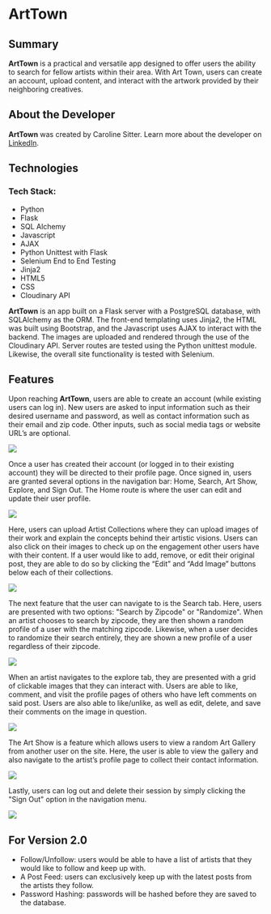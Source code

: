 # ArtTown

## Summary

**ArtTown** is a practical and versatile app designed to offer users the ability to search for fellow artists within their area. With Art Town, users can create an account, upload content, and interact with the artwork provided by their neighboring creatives.


## About the Developer
**ArtTown** was created by Caroline Sitter. Learn more about the developer on [LinkedIn](https://www.linkedin.com/in/caroline-sitter-385a11219/).


## Technologies
### Tech Stack:
* Python
* Flask
* SQL Alchemy
* Javascript
* AJAX
* Python Unittest with Flask
* Selenium End to End Testing
* Jinja2
* HTML5
* CSS
* Cloudinary API

**ArtTown** is an app built on a Flask server with a PostgreSQL database, with SQLAlchemy as the ORM. The front-end templating uses Jinja2, the HTML was built using Bootstrap, and the Javascript uses AJAX to interact with the backend. The images are uploaded and rendered through the use of the Cloudinary API. Server routes are tested using the Python unittest module. Likewise, the overall site functionality is tested with Selenium.


## Features
Upon reaching **ArtTown**, users are able to create an account (while existing users can log in). New users are asked to input information such as their desired username and password, as well as contact information such as their email and zip code. Other inputs, such as social media tags or website URL’s are optional.

![](static/img/GIFS/1.GIF)

Once a user has created their account (or logged in to their existing account) they will be directed to their profile page. Once signed in, users are granted several options in the navigation bar: Home, Search, Art Show, Explore, and Sign Out. The Home route is where the user can edit and update their user profile.

![](static/img/GIFS/2.GIF)

Here, users can upload Artist Collections where they can upload images of their work and explain the concepts behind their artistic visions. Users can also click on their images to check up on the engagement other users have with their content. If a user would like to add, remove, or edit their original post, they are able to do so by clicking the “Edit” and “Add Image” buttons below each of their collections. 

![](static/img/GIFS/3.GIF)

The next feature that the user can navigate to is the Search tab. Here, users are presented with two options: "Search by Zipcode" or "Randomize". When an artist chooses to search by zipcode, they are then shown a random profile of a user with the matching zipcode. Likewise, when a user decides to randomize their search entirely, they are shown a new profile of a user regardless of their zipcode.

![](static/img/GIFS/4.GIF)

When an artist navigates to the explore tab, they are presented with a grid of clickable images that they can interact with. Users are able to like, comment, and visit the profile pages of others who have left comments on said post. Users are also able to like/unlike, as well as edit, delete, and save their comments on the image in question.

![](static/img/GIFS/5.GIF)

The Art Show is a feature which allows users to view a random Art Gallery from another user on the site. Here, the user is able to view the gallery and also navigate to the artist’s profile page to collect their contact information. 

![](static/img/GIFS/6.GIF)

Lastly, users can log out and delete their session by simply clicking the "Sign Out" option in the navigation menu. 

![](static/img/GIFS/7.GIF)


## For Version 2.0

* Follow/Unfollow: users would be able to have a list of artists that they would like to follow and keep up with.
* A Post Feed: users can exclusively keep up with the latest posts from the artists they follow.
* Password Hashing: passwords will be hashed before they are saved to the database.